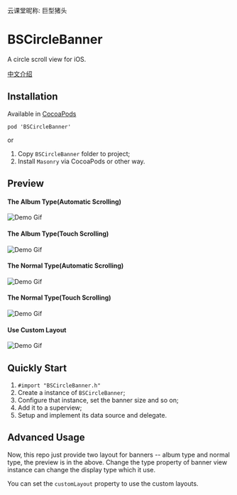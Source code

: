 云课堂昵称: 巨型猪头

# BSCircleBanner

A circle scroll view for iOS.

[中文介绍](README.md)

## Installation

Available in [CocoaPods](http://cocoapods.org/?q=BSCircleBanner)

```
pod 'BSCircleBanner'
```

or 

1. Copy `BSCircleBanner` folder to project;
2. Install `Masonry` via CocoaPods or other way.

## Preview

#### The Album Type(Automatic Scrolling)

![Demo Gif](Preview/natural_scrolling_in_album_type.gif)

#### The Album Type(Touch Scrolling)

![Demo Gif](Preview/touch_scrolling_in_album_type.gif)

#### The Normal Type(Automatic Scrolling)

![Demo Gif](Preview/natural_scrolling_in_normal_type.gif)

#### The Normal Type(Touch Scrolling)

![Demo Gif](Preview/touch_scrolling_in_normal_type.gif)

#### Use Custom Layout

![Demo Gif](Preview/touch_scrolling_with_custom_layout.gif)

## Quickly Start


1. `#import "BSCircleBanner.h"`
2. Create a instance of `BSCircleBanner`;
3. Configure that instance, set the banner size and so on;
4. Add it to a superview;
5. Setup and implement its data source and delegate.

## Advanced Usage

Now, this repo just provide two layout for banners -- album type and normal type, the preview is in the above. Change the type property of banner view instance can change the display type which it use.

You can set the `customLayout` property to use the custom layouts.
